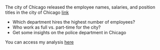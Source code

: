 The city of Chicago released the employee names, salaries, and position titles in the city of Chicago [link](https://data.cityofchicago.org/Administration-Finance/Current-Employee-Names-Salaries-and-Position-Title/xzkq-xp2w/data)

- Which department hires the highest number of employees? 
- Who work as full vs. part-time for the city?
- Get some insights on the police department in Chicago

You can access my analysis [here]()
